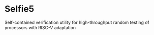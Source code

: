 # Selfie5
Self-contained verification utility for high-throughput random testing of  processors with RISC-V adaptation
